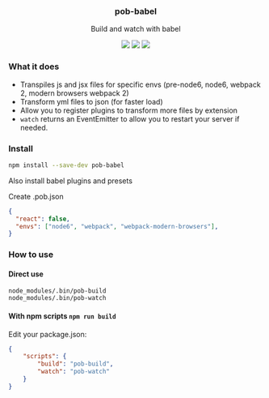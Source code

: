 <h3 align="center">
  pob-babel
</h3>

<p align="center">
  Build and watch with babel
</p>

<p align="center">
  <a href="https://npmjs.org/package/pob-babel"><img src="https://img.shields.io/npm/v/pob-babel.svg?style=flat-square"></a>
  <a href="https://david-dm.org/christophehurpeau/pob-babel"><img src="https://david-dm.org/christophehurpeau/pob-babel.svg?style=flat-square"></a>
  <a href="https://dependencyci.com/github/christophehurpeau/pob-babel"><img src="https://dependencyci.com/github/christophehurpeau/pob-babel/badge?style=flat-square"></a>
</p>

### What it does

- Transpiles js and jsx files for specific envs (pre-node6, node6, webpack 2, modern browsers webpack 2)
- Transform yml files to json (for faster load)
- Allow you to register plugins to transform more files by extension
- `watch` returns an EventEmitter to allow you to restart your server if needed.

### Install

```sh
npm install --save-dev pob-babel
```

Also install babel plugins and presets

Create .pob.json

```json
{
  "react": false,
  "envs": ["node6", "webpack", "webpack-modern-browsers"],
}
```

### How to use

#### Direct use

```
node_modules/.bin/pob-build
node_modules/.bin/pob-watch
```

#### With npm scripts `npm run build`

Edit your package.json:

```json
{
    "scripts": {
        "build": "pob-build",
        "watch": "pob-watch"
    }
}
```

